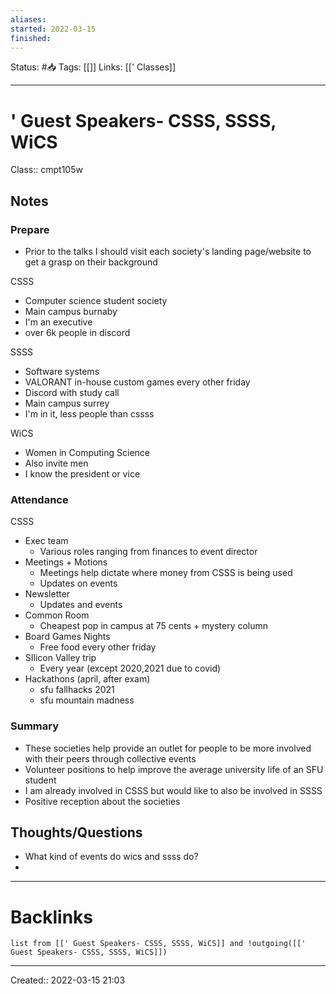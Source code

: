 ```yaml
---
aliases:
started: 2022-03-15 
finished:
---
```

Status: #📥
Tags: [[]]
Links: [[' Classes]]
___

# ' Guest Speakers- CSSS, SSSS, WiCS
Class:: cmpt105w

## Notes

### Prepare
- Prior to the talks I should visit each society's landing page/website to get a grasp on their background

CSSS
- Computer science student society
- Main campus burnaby
- I'm an executive
- over 6k people in discord

SSSS
- Software systems
- VALORANT in-house custom games every other friday
- Discord with study call
- Main campus surrey
- I'm in it, less people than cssss

WiCS
- Women in Computing Science
- Also invite men
- I know the president or vice

### Attendance
CSSS
- Exec team
	- Various roles ranging from finances to event director
- Meetings + Motions
	- Meetings help dictate where money from CSSS is being used
	- Updates on events
- Newsletter
	- Updates and events
- Common Room
	- Cheapest pop in campus at 75 cents + mystery column
- Board Games Nights
	- Free food every other friday
- SIlicon Valley trip
	- Every year (except 2020,2021 due to covid)
- Hackathons (april, after exam)
	- sfu fallhacks 2021
	- sfu mountain madness

### Summary
- These societies help provide an outlet for people to be more involved with their peers through collective events
- Volunteer positions to help improve the average university life of an SFU student
- I am already involved in CSSS but would like to also be involved in SSSS
- Positive reception about the societies

## Thoughts/Questions
- What kind of events do wics and ssss do?
-
___

# Backlinks
```dataview
list from [[' Guest Speakers- CSSS, SSSS, WiCS]] and !outgoing([[' Guest Speakers- CSSS, SSSS, WiCS]])
```
___

Created:: 2022-03-15 21:03
